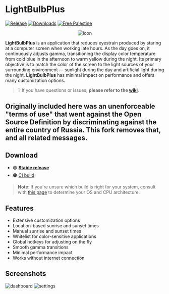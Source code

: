 # LightBulbPlus

[![Release](https://img.shields.io/github/release/Tyrrrz/LightBulb.svg)](https://github.com/Primemeow/LightBulbPlus/releases)
[![Downloads](https://img.shields.io/github/downloads/Tyrrrz/LightBulb/total.svg)](https://github.com/Primemeow/LightBulbPlus/releases)
[![Free Palestine](https://img.shields.io/badge/free-palestine-darkgreen)](https://arab.org/click-to-help/palestine/)

<p align="center">
    <img src="favicon.png" alt="Icon" />
</p>

**LightBulbPlus** is an application that reduces eyestrain produced by staring at a computer screen when working late hours.
As the day goes on, it continuously adjusts gamma, transitioning the display color temperature from cold blue in the afternoon to warm yellow during the night.
Its primary objective is to match the color of the screen to the light sources of your surrounding environment — sunlight during the day and artificial light during the night.
**LightBulbPlus** has minimal impact on performance and offers many customization options.

> ❔ If you have questions or issues, **please refer to the [wiki](https://github.com/Primemeow/LightBulbPlus/wiki)**.

## Originally included here was an unenforceable "terms of use" that went against the Open Source Definition by discriminating against the entire country of Russia. This fork removes that, and all related messages.

## Download

- 🟢 [**Stable release**](https://github.com/Primemeow/LightBulbPlus/releases)
- 🟠 [CI build](https://github.com/Primemeow/LightBulbPlus/actions/workflows/main.yml)

> **Note**:
> If you're unsure which build is right for your system, consult with [this page](https://useragent.cc) to determine your OS and CPU architecture.

## Features

- Extensive customization options
- Location-based sunrise and sunset times
- Manual sunrise and sunset times
- Whitelist for color-sensitive applications
- Global hotkeys for adjusting on the fly
- Smooth gamma transitions
- Minimal performance impact
- Works without internet connection

## Screenshots

![dashboard](.assets/dashboard.png)
![settings](.assets/settings.png)
